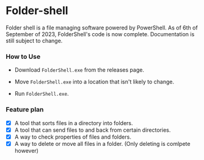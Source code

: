 # Folder-shell
Folder shell is a file managing software powered by PowerShell.
As of 6th of September of 2023, FolderShell's code is now complete. Documentation is still subject to change. 

### How to Use
* Download `FolderShell.exe` from the releases page.

* Move `FolderShell.exe` into a location that isn't likely to change.

* Run `FolderShell.exe`.

### Feature plan
- [x] A tool that sorts files in a directory into folders.
- [x] A tool that can send files to and back from certain directories.
- [x] A way to check properties of files and folders.
- [x] A way to delete or move all files in a folder. (Only deleting is comlpete however)